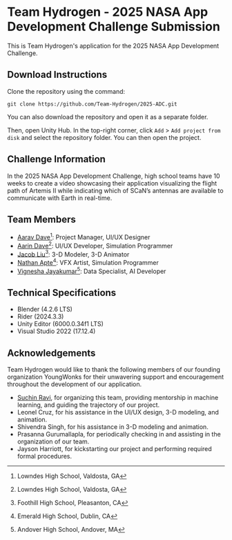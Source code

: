 # Team Hydrogen - 2025 NASA App Development Challenge Submission
This is Team Hydrogen's application for the 2025 NASA App Development Challenge.

## Download Instructions
Clone the repository using the command:
```commandline
git clone https://github.com/Team-Hydrogen/2025-ADC.git
```
You can also download the repository and open it as a separate folder.

Then, open Unity Hub. In the top-right corner, click `Add` > `Add project from disk` and select the repository folder. You can then open the project.

## Challenge Information
In the 2025 NASA App Development Challenge, high school teams have 10 weeks to create a video showcasing their application visualizing the flight path of Artemis II while indicating which of SCaN’s antennas are available to communicate with Earth in real-time.

## Team Members
- [Aarav Dave](https://github.com/aaravdave)[^1]: Project Manager, UI/UX Designer
- [Aarin Dave](https://github.com/aarindave)[^1]: UI/UX Developer, Simulation Programmer
- [Jacob Liu](https://github.com/Dancesthatbreak)[^2]: 3-D Modeler, 3-D Animator
- [Nathan Apte](https://github.com/Boomexe)[^3]: VFX Artist, Simulation Programmer
- [Vignesha Jayakumar](https://github.com/vigcode123)[^4]: Data Specialist, AI Developer

## Technical Specifications
- Blender (4.2.6 LTS)
- Rider (2024.3.3)
- Unity Editor (6000.0.34f1 LTS)
- Visual Studio 2022 (17.12.4)

## Acknowledgements
Team Hydrogen would like to thank the following members of our founding organization YoungWonks for their unwavering support and encouragement throughout the development of our application.
- [Suchin Ravi](https://github.com/wonksknowsuchin), for organizing this team, providing mentorship in machine learning, and guiding the trajectory of our project.
- Leonel Cruz, for his assistance in the UI/UX design, 3-D modeling, and animation.
- Shivendra Singh, for his assistance in 3-D modeling and animation.
- Prasanna Gurumallapla, for periodically checking in and assisting in the organization of our team.
- Jayson Harriott, for kickstarting our project and performing required formal procedures.

[^1]: Lowndes High School, Valdosta, GA
[^2]: Foothill High School, Pleasanton, CA
[^3]: Emerald High School, Dublin, CA
[^4]: Andover High School, Andover, MA
